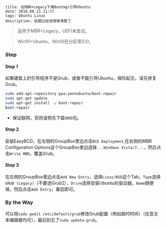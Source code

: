 ```
title: 在MBR+Legacy下用Bootmgr引导Ubuntu
date: 2018.08.11 11:17
tags: Ubuntu Linux
description: 标题已经说得够清楚了
```

> 适用于MBR+Legacy，UEFI未尝试。

> Win10+Ubuntu，Win10在分区索引0。

### Step

#### Step 1

如果硬盘上的引导程序不是Grub，或者不能引导Ubuntu，保险起见，请先修复Grub。

```sh
sudo add-apt-repository ppa:yannubuntu/boot-repair
sudo apt-get update
sudo apt-get install -y boot-repair
boot-repair
```

* 保证联网，否则请预先下载deb包。

#### Step 2

安装EasyBCD，在左侧的GroupBox里边点击`BCD Deployment`,在右侧的MBR Configuration Options这个GroupBox里边选择`...Windows Vista/7...`，然后点击`Write MBR`，覆盖Grub。

#### Step 3

在左侧的GroupBox里边点击`Add New Entry`，选择`Linux/BSD`这个Tab，`Type`选择`GRUB (Legacy)`（不要选Grub2），`Drive`选择安装Ubuntu的驱动器，`Name`随便填。然后点击`Add Entry`，重启即可。

### By the Way

可以用`sudo gedit /etc/default/grub`修改Grub配置（例如超时时间）（任意文本编辑器均可），最后别忘了`sudo update-grub`。
